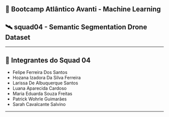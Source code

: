 ## 🚀 Bootcamp Atlântico Avanti - Machine Learning

## 🛰️ squad04 - Semantic Segmentation Drone Dataset

---

## 👥 Integrantes do Squad 04

- Felipe Ferreira Dos Santos  
- Hozana Izadora Da Silva Ferreira  
- Larissa De Albuquerque Santos  
- Luana Aparecida Cardoso  
- Maria Eduarda Souza Freitas  
- Patrick Wohrle Guimarães  
- Sarah Cavalcante Salvino  

---

